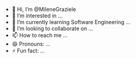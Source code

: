- 👋 Hi, I’m @MileneGraziele
- 👀 I’m interested in ...
- 🌱 I’m currently learning Software Engineering ...
- 💞️ I’m looking to collaborate on ...
- 📫 How to reach me ...
- 😄 Pronouns: ...
- ⚡ Fun fact: ...

<!---
MileneGraziele/MileneGraziele is a ✨ special ✨ repository because its `README.md` (this file) appears on your GitHub profile.
You can click the Preview link to take a look at your changes.
--->
